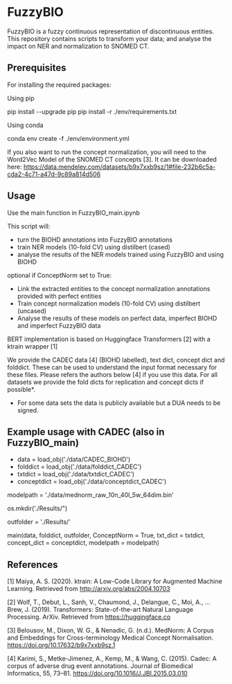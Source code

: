 # FuzzyBIO
FuzzyBIO is a fuzzy continuous representation of discontinuous entities. This repository contains scripts to transform your data; and analyse the impact on NER and normalization to SNOMED CT.

## Prerequisites 

For installing the required packages:

Using pip 

pip install --upgrade pip pip install -r ./env/requirements.txt

Using conda 

conda env create -f ./env/environment.yml

If you also want to run the concept normalization, you will need to the Word2Vec Model of the SNOMED CT concepts [3]. It can be downloaded here:
https://data.mendeley.com/datasets/b9x7xxb9sz/1#file-232b6c5a-cda2-4c71-a47d-9c89a814d506


## Usage

Use the main function in FuzzyBIO_main.ipynb 

This script will: 

- turn the BIOHD annotations into FuzzyBIO annotations
- train NER models (10-fold CV) using distilbert (cased)
- analyse the results of the NER models trained using FuzzyBIO and using BIOHD

optional if ConceptNorm set to True:
- Link the extracted entities to the concept normalization annotations provided with perfect entities 
- Train concept normalization models (10-fold CV) using distilbert (uncased)
- Analyse the results of these models on perfect data, imperfect BIOHD and imperfect FuzzyBIO data 

BERT implementation is based on Huggingface Transformers [2] with a ktrain wrapper [1]

We provide the CADEC data [4] (BIOHD labelled), text dict, concept dict and folddict. These can be used to understand the input format necessary for these files. Please refers the authors below [4] if you use this data. For all datasets we provide the fold dicts for replication and concept dicts if possible*. 

* For some data sets the data is publicly available but a DUA needs to be signed. 

## Example usage with CADEC (also in FuzzyBIO_main)

- data = load_obj('./data/CADEC_BIOHD')
- folddict = load_obj('./data/folddict_CADEC')
- txtdict = load_obj('./data/txtdict_CADEC')
- conceptdict = load_obj('./data/conceptdict_CADEC')

modelpath = './data/mednorm_raw_10n_40l_5w_64dim.bin'

os.mkdir('./Results/") 

outfolder = './Results/'

main(data, folddict, outfolder, ConceptNorm = True, txt_dict = txtdict, concept_dict = conceptdict, modelpath = modelpath)


## References 

[1] Maiya, A. S. (2020). ktrain: A Low-Code Library for Augmented Machine Learning. Retrieved from http://arxiv.org/abs/2004.10703

[2] Wolf, T., Debut, L., Sanh, V., Chaumond, J., Delangue, C., Moi, A., … Brew, J. (2019). Transformers: State-of-the-art Natural Language Processing. ArXiv. Retrieved from https://huggingface.co

[3] Belousov, M., Dixon, W. G., & Nenadic, G. (n.d.). MedNorm: A Corpus and Embeddings for Cross-terminology Medical Concept Normalisation. https://doi.org/10.17632/b9x7xxb9sz.1

[4] Karimi, S., Metke-Jimenez, A., Kemp, M., & Wang, C. (2015). Cadec: A corpus of adverse drug event annotations. Journal of Biomedical Informatics, 55, 73–81. https://doi.org/10.1016/J.JBI.2015.03.010

